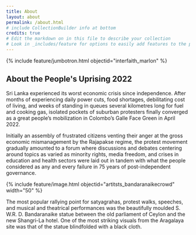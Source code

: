 ```yaml
---
title: About
layout: about
permalink: /about.html
# include CollectionBuilder info at bottom
credits: true
# Edit the markdown on in this file to describe your collection
# Look in _includes/feature for options to easily add features to the page
---
```


{% include feature/jumbotron.html objectid="interfaith_marlon" %}
## About the People's Uprising 2022
Sri Lanka experienced its worst economic crisis since independence. After months of experiencing daily power cuts, food shortages, debilitating cost of living, and weeks of standing in queues several kilometres long for fuel and cooking gas, isolated pockets of suburban protesters finally converged as a great people’s mobilization in Colombo’s Galle Face Green in April 2022.  

Initially an assembly of frustrated citizens venting their anger at the gross economic mismanagement by the Rajapakse regime, the protest movement gradually amounted to a forum where discussions and debates centering around topics as varied as minority rights, media freedom, and crises in education and health sectors were laid out in tandem with what the people considered as any and every failure in 75 years of post-independent governance. 


{% include feature/image.html objectid="artitsts_bandaranaikecrowd" width="50" %}


The most popular rallying point for satyagrahas, protest walks, speeches, and musical and theatrical performances was the beautifully moulded S. W.R. D. Bandaranaike statue between the old parliament of Ceylon and the new Shangri-La hotel. One of the most striking visuals from the Aragalaya site was that of the statue blindfolded with a black cloth. 



